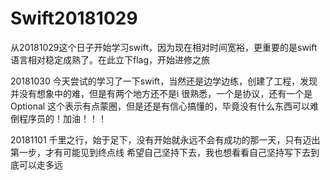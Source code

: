 # Swift20181029
从20181029这个日子开始学习swift，因为现在相对时间宽裕，更重要的是swift语言相对稳定成熟了。在此立下flag，开始进修之旅

20181030 
今天尝试的学习了一下swift，当然还是边学边练，创建了工程，发现并没有想象中的难，但是有两个地方还不是i 很熟悉，一个是协议，还有一个是Optional 这个表示有点蒙圈，但是还是有信心搞懂的，毕竟没有什么东西可以难倒程序员的！加油！！！


20181101
千里之行，始于足下，没有开始就永远不会有成功的那一天，只有迈出第一步，才有可能见到终点线
希望自己坚持下去，我也想看看自己坚持写下去到底可以走多远 

